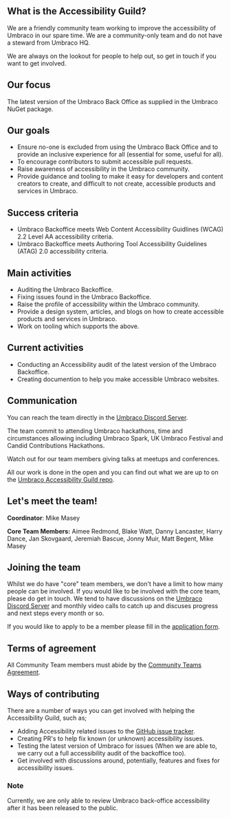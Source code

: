 ## What is the Accessibility Guild?

We are a friendly community team working to improve the accessibility of Umbraco in our spare time. We are a community-only team and do not have a steward from Umbraco HQ.

We are always on the lookout for people to help out, so get in touch if you want to get involved.

## Our focus

The latest version of the Umbraco Back Office as supplied in the Umbraco NuGet package.

## Our goals

- Ensure no-one is excluded from using the Umbraco Back Office and to provide an inclusive experience for all (essential for some, useful for all).
- To encourage contributors to submit accessible pull requests.
- Raise awareness of accessibility in the Umbraco community.
- Provide guidance and tooling to make it easy for developers and content creators to create, and difficult to not create, accessible products and services in Umbraco.

## Success criteria

- Umbraco Backoffice meets Web Content Accessibility Guidlines (WCAG) 2.2 Level AA accessibility criteria.
- Umbraco Backoffice meets Authoring Tool Accessibility Guidelines (ATAG) 2.0 accessibility criteria.

## Main activities

- Auditing the Umbraco Backoffice.
- Fixing issues found in the Umbraco Backoffice.
- Raise the profile of accessibility within the Umbraco community.
- Provide a design system, articles, and blogs on how to create accessible products and services in Umbraco.
- Work on tooling which supports the above.

## Current activities

- Conducting an Accessibility audit of the latest version of the Umbraco Backoffice.
- Creating documention to help you make accessible Umbraco websites.

## Communication

You can reach the team directly in the [Umbraco Discord Server](https://discord.gg/umbraco). 

The team commit to attending Umbraco hackathons, time and circumstances allowing including Umbraco Spark, UK Umbraco Festival and Candid Contributions Hackathons.

Watch out for our team members giving talks at meetups and conferences.

All our work is done in the open and you can find out what we are up to on the [Umbraco Accessibility Guild repo](https://github.com/umbraco-community/Umbraco.Accessibility.Guild/).

## Let's meet the team!

**Coordinator**: Mike Masey

**Core Team Members:** Aimee Redmond, Blake Watt, Danny Lancaster, Harry Dance, Jan Skovgaard, Jeremiah Bascue, Jonny Muir, Matt Begent, Mike Masey

## Joining the team

Whilst we do have "core" team members, we don't have a limit to how many people can be involved. If you would like to be involved with the core team, please do get in touch. We tend to have discussions on the [Umbraco Discord Server](https://discord.gg/umbraco) and monthly video calls to catch up and discuses progress and next steps every month or so.

If you would like to apply to be a member please fill in the [application form](https://forms.gle/31HXkTEHTp43VaX97).

## Terms of agreement

All Community Team members must abide by the [Community Teams Agreement](https://community.umbraco.com/learn-about-the-community/community-teams/community-teams-agreement/).

## Ways of contributing

There are a number of ways you can get involved with helping the Accessibility Guild, such as;

- Adding Accessibility related issues to the [GitHub issue tracker](https://github.com/umbraco/Umbraco-CMS/issues).
- Creating PR's to help fix known (or unknown) accessibility issues.
- Testing the latest version of Umbraco for issues (When we are able to, we carry out a full accessibility audit of the backoffice too).
- Get involved with discussions around, potentially, features and fixes for accessibility issues.



### Note

Currently, we are only able to review Umbraco back-office accessibility after it has been released to the public.
